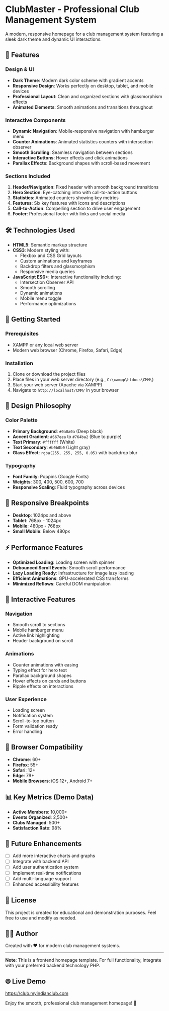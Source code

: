 # ClubMaster - Professional Club Management System

A modern, responsive homepage for a club management system featuring a sleek dark theme and dynamic UI interactions.

## 🌟 Features

### Design & UI
- **Dark Theme**: Modern dark color scheme with gradient accents
- **Responsive Design**: Works perfectly on desktop, tablet, and mobile devices
- **Professional Layout**: Clean and organized sections with glassmorphism effects
- **Animated Elements**: Smooth animations and transitions throughout

### Interactive Components
- **Dynamic Navigation**: Mobile-responsive navigation with hamburger menu
- **Counter Animations**: Animated statistics counters with intersection observer
- **Smooth Scrolling**: Seamless navigation between sections
- **Interactive Buttons**: Hover effects and click animations
- **Parallax Effects**: Background shapes with scroll-based movement

### Sections Included
1. **Header/Navigation**: Fixed header with smooth background transitions
2. **Hero Section**: Eye-catching intro with call-to-action buttons
3. **Statistics**: Animated counters showing key metrics
4. **Features**: Six key features with icons and descriptions
5. **Call-to-Action**: Compelling section to drive user engagement
6. **Footer**: Professional footer with links and social media

## 🛠️ Technologies Used

- **HTML5**: Semantic markup structure
- **CSS3**: Modern styling with:
  - Flexbox and CSS Grid layouts
  - Custom animations and keyframes
  - Backdrop filters and glassmorphism
  - Responsive media queries
- **JavaScript ES6+**: Interactive functionality including:
  - Intersection Observer API
  - Smooth scrolling
  - Dynamic animations
  - Mobile menu toggle
  - Performance optimizations

## 🚀 Getting Started

### Prerequisites
- XAMPP or any local web server
- Modern web browser (Chrome, Firefox, Safari, Edge)

### Installation
1. Clone or download the project files
2. Place files in your web server directory (e.g., `C:\xampp\htdocs\CMM\`)
3. Start your web server (Apache via XAMPP)
4. Navigate to `http://localhost/CMM/` in your browser

## 🎨 Design Philosophy

### Color Palette
- **Primary Background**: `#0a0a0a` (Deep black)
- **Accent Gradient**: `#667eea` to `#764ba2` (Blue to purple)
- **Text Primary**: `#ffffff` (White)
- **Text Secondary**: `#b0b0b0` (Light gray)
- **Glass Effect**: `rgba(255, 255, 255, 0.05)` with backdrop blur

### Typography
- **Font Family**: Poppins (Google Fonts)
- **Weights**: 300, 400, 500, 600, 700
- **Responsive Scaling**: Fluid typography across devices

## 📱 Responsive Breakpoints

- **Desktop**: 1024px and above
- **Tablet**: 768px - 1024px
- **Mobile**: 480px - 768px
- **Small Mobile**: Below 480px

## ⚡ Performance Features

- **Optimized Loading**: Loading screen with spinner
- **Debounced Scroll Events**: Smooth scroll performance
- **Lazy Loading Ready**: Infrastructure for image lazy loading
- **Efficient Animations**: GPU-accelerated CSS transforms
- **Minimized Reflows**: Careful DOM manipulation

## 🔧 Interactive Features

### Navigation
- Smooth scroll to sections
- Mobile hamburger menu
- Active link highlighting
- Header background on scroll

### Animations
- Counter animations with easing
- Typing effect for hero text
- Parallax background shapes
- Hover effects on cards and buttons
- Ripple effects on interactions

### User Experience
- Loading screen
- Notification system
- Scroll-to-top button
- Form validation ready
- Error handling

## 🎯 Browser Compatibility

- **Chrome**: 60+
- **Firefox**: 55+
- **Safari**: 12+
- **Edge**: 79+
- **Mobile Browsers**: iOS 12+, Android 7+

## 📊 Key Metrics (Demo Data)

- **Active Members**: 10,000+
- **Events Organized**: 2,500+
- **Clubs Managed**: 500+
- **Satisfaction Rate**: 98%

## 🔮 Future Enhancements

- [ ] Add more interactive charts and graphs
- [ ] Integrate with backend API
- [ ] Add user authentication system
- [ ] Implement real-time notifications
- [ ] Add multi-language support
- [ ] Enhanced accessibility features

## 📄 License

This project is created for educational and demonstration purposes. Feel free to use and modify as needed.

## 👨‍💻 Author

Created with ❤️ for modern club management systems.

---

**Note**: This is a frontend homepage template. For full functionality, integrate with your preferred backend technology PHP.

## 🌐 Live Demo

https://club.myindianclub.com


Enjoy the smooth, professional club management homepage! 🚀
